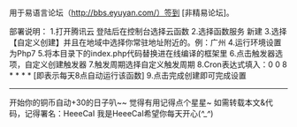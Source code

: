 # 
用于易语言论坛（http://bbs.eyuyan.com/）签到 [非精易论坛]。

部署说明：
1.打开腾讯云 登陆后在控制台选择云函数
2.选择函数服务 新建
3.选择 【自定义创建】并且在地域中选择你常驻地址附近的。例：广州
4.运行环境设置为Php7
5.将本目录下的index.php代码替换进在线编译的框架里
6.点击触发器选项，自定义创建触发器
7.触发周期选择自定义触发周期
8.Cron表达式填入：0 0 8 * * * * [即表示每天8点自动运行该函数]
9.点击完成创建即可完成设置

____________________________________________________
开始你的铜币自动+30的日子叭~~
觉得有用记得点个星星~
如需转载本文&代码，记得署名：HeeeCaI
我是HeeeCaI希望你每天开心(*^_^*)
